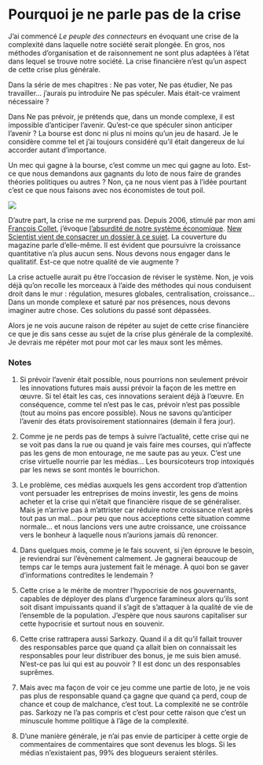 # Pourquoi je ne parle pas de la crise

J’ai commencé *Le peuple des connecteurs* en évoquant une crise de la complexité dans laquelle notre société serait plongée. En gros, nos méthodes d’organisation et de raisonnement ne sont plus adaptées à l’état dans lequel se trouve notre société. La crise financière n’est qu’un aspect de cette crise plus générale.

Dans la série de mes chapitres : Ne pas voter, Ne pas étudier, Ne pas travailler… j’aurais pu introduire Ne pas spéculer. Mais était-ce vraiment nécessaire ?

Dans Ne pas prévoir, je prétends que, dans un monde complexe, il est impossible d’anticiper l’avenir. Qu’est-ce que spéculer sinon anticiper l’avenir ? La bourse est donc ni plus ni moins qu’un jeu de hasard. Je le considère comme tel et j’ai toujours considéré qu’il était dangereux de lui accorder autant d’importance.

Un mec qui gagne à la bourse, c’est comme un mec qui gagne au loto. Est-ce que nous demandons aux gagnants du loto de nous faire de grandes théories politiques ou autres ? Non, ça ne nous vient pas à l’idée pourtant c’est ce que nous faisons avec nos économistes de tout poil.

![](http://blog.tcrouzet.comhttps://tcrouzet.com/images_tc/2008/10/20081018.jpg)

D’autre part, la crise ne me surprend pas. Depuis 2006, stimulé par mon ami [François Collet](http://www.lafinducapitalisme.net/), j’évoque [l’absurdité de notre système économique](http://blog.tcrouzet.com/2006/05/30/croissance-illusoire/). [New Scientist vient de consacrer un dossier à ce sujet](http://www.newscientist.com/contents/issue/2678.html). La couverture du magazine parle d’elle-même. Il est évident que poursuivre la croissance quantitative n’a plus aucun sens. Nous devons nous engager dans le qualitatif. Est-ce que notre qualité de vie augmente ?

La crise actuelle aurait pu être l’occasion de réviser le système. Non, je vois déjà qu’on recolle les morceaux à l’aide des méthodes qui nous conduisent droit dans le mur : régulation, mesures globales, centralisation, croissance… Dans un monde complexe et saturé par nos présences, nous devons imaginer autre chose. Ces solutions du passé sont dépassées.

Alors je ne vois aucune raison de répéter au sujet de cette crise financière ce que je dis sans cesse au sujet de la crise plus générale de la complexité. Je devrais me répéter mot pour mot car les maux sont les mêmes.

### Notes

1. Si prévoir l’avenir était possible, nous pourrions non seulement prévoir les innovations futures mais aussi prévoir la façon de les mettre en œuvre. Si tel était les cas, ces innovations seraient déjà à l’œuvre. En conséquence, comme tel n’est pas le cas, prévoir n’est pas possible (tout au moins pas encore possible). Nous ne savons qu’anticiper l’avenir des états provisoirement stationnaires (demain il fera jour).

2. Comme je ne perds pas de temps à suivre l’actualité, cette crise qui ne se voit pas dans la rue ou quand je vais faire mes courses, qui n’affecte pas les gens de mon entourage, ne me saute pas au yeux. C’est une crise virtuelle nourrie par les médias… Les boursicoteurs trop intoxiqués par les news se sont montés le bourrichon.

3. Le problème, ces médias auxquels les gens accordent trop d’attention vont persuader les entreprises de moins investir, les gens de moins acheter et la crise qui n’était que financière risque de se généraliser. Mais je n’arrive pas à m’attrister car réduire notre croissance n’est après tout pas un mal… pour peu que nous acceptions cette situation comme normale… et nous lancions vers une autre croissance, une croissance vers le bonheur à laquelle nous n’aurions jamais dû renoncer.

4. Dans quelques mois, comme je le fais souvent, si j’en éprouve le besoin, je reviendrai sur l’évènement calmement. Je gagnerai beaucoup de temps car le temps aura justement fait le ménage. À quoi bon se gaver d’informations contredites le lendemain ?

5. Cette crise a le mérite de montrer l’hypocrisie de nos gouvernants, capables de déployer des plans d’urgence faramineux alors qu’ils sont soit disant impuissants quand il s’agit de s’attaquer à la qualité de vie de l’ensemble de la population. J’espère que nous saurons capitaliser sur cette hypocrisie et surtout nous en souvenir.

6. Cette crise rattrapera aussi Sarkozy. Quand il a dit qu’il fallait trouver des responsables parce que quand ça allait bien on connaissait les responsables pour leur distribuer des bonus, je me suis bien amusé. N’est-ce pas lui qui est au pouvoir ? Il est donc un des responsables suprêmes.

7. Mais avec ma façon de voir ce jeu comme une partie de loto, je ne vois pas plus de responsable quand ça gagne que quand ça perd, coup de chance et coup de malchance, c’est tout. La complexité ne se contrôle pas. Sarkozy ne l’a pas compris et c’est pour cette raison que c’est un minuscule homme politique à l’âge de la complexité.

8. D’une manière générale, je n’ai pas envie de participer à cette orgie de commentaires de commentaires que sont devenus les blogs. Si les médias n’existaient pas, 99% des blogueurs seraient stériles.
